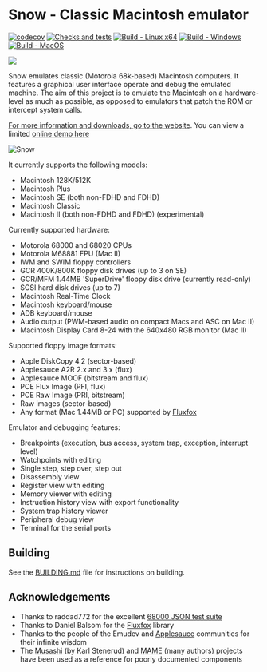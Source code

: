 # Snow - Classic Macintosh emulator

[![codecov](https://codecov.io/github/twvd/snow/graph/badge.svg?token=QRQ95QB915)](https://codecov.io/github/twvd/snow) [![Checks and tests](https://github.com/twvd/snow/actions/workflows/tests.yml/badge.svg)](https://github.com/twvd/snow/actions/workflows/tests.yml) [![Build - Linux x64](https://github.com/twvd/snow/actions/workflows/build_linux.yml/badge.svg)](https://github.com/twvd/snow/actions/workflows/build_linux.yml) [![Build - Windows](https://github.com/twvd/snow/actions/workflows/build_windows.yml/badge.svg)](https://github.com/twvd/snow/actions/workflows/build_windows.yml) [![Build - MacOS](https://github.com/twvd/snow/actions/workflows/build_macos.yml/badge.svg)](https://github.com/twvd/snow/actions/workflows/build_macos.yml)

[![](https://dcbadge.limes.pink/api/server/F2vSzTEvPV)](https://discord.gg/F2vSzTEvPV)

Snow emulates classic (Motorola 68k-based) Macintosh computers. It features a graphical user interface operate and debug
the emulated machine.
The aim of this project is to emulate the Macintosh on a hardware-level as much as possible, as opposed to emulators
that patch the ROM or intercept system calls.

[For more information and downloads, go to the website](https://snowemu.com/). You can view a
limited [online demo here](https://demo.snowemu.com/)

![Snow](docs/images/egui_macii.png)

It currently supports the following models:

* Macintosh 128K/512K
* Macintosh Plus
* Macintosh SE (both non-FDHD and FDHD)
* Macintosh Classic
* Macintosh II (both non-FDHD and FDHD) (experimental)

Currently supported hardware:

* Motorola 68000 and 68020 CPUs
* Motorola M68881 FPU (Mac II)
* IWM and SWIM floppy controllers
* GCR 400K/800K floppy disk drives (up to 3 on SE)
* GCR/MFM 1.44MB 'SuperDrive' floppy disk drive (currently read-only)
* SCSI hard disk drives (up to 7)
* Macintosh Real-Time Clock
* Macintosh keyboard/mouse
* ADB keyboard/mouse
* Audio output (PWM-based audio on compact Macs and ASC on Mac II)
* Macintosh Display Card 8-24 with the 640x480 RGB monitor (Mac II)

Supported floppy image formats:

* Apple DiskCopy 4.2 (sector-based)
* Applesauce A2R 2.x and 3.x (flux)
* Applesauce MOOF (bitstream and flux)
* PCE Flux Image (PFI, flux)
* PCE Raw Image (PRI, bitstream)
* Raw images (sector-based)
* Any format (Mac 1.44MB or PC) supported by [Fluxfox](https://github.com/dbalsom/fluxfox)

Emulator and debugging features:

* Breakpoints (execution, bus access, system trap, exception, interrupt level)
* Watchpoints with editing
* Single step, step over, step out
* Disassembly view
* Register view with editing
* Memory viewer with editing
* Instruction history view with export functionality
* System trap history viewer
* Peripheral debug view
* Terminal for the serial ports

## Building

See the [BUILDING.md](docs/BUILDING.md) file for instructions on building.

## Acknowledgements

* Thanks to raddad772 for the excellent [68000 JSON test suite](https://github.com/SingleStepTests/m68000)
* Thanks to Daniel Balsom for the [Fluxfox](https://github.com/dbalsom/fluxfox) library
* Thanks to the people of the Emudev and [Applesauce](https://applesaucefdc.com/) communities for their infinite wisdom
* The [Musashi](https://github.com/kstenerud/Musashi) (by Karl Stenerud) and [MAME](https://github.com/mamedev/mame) (many authors) projects have been used as a reference for poorly documented components
